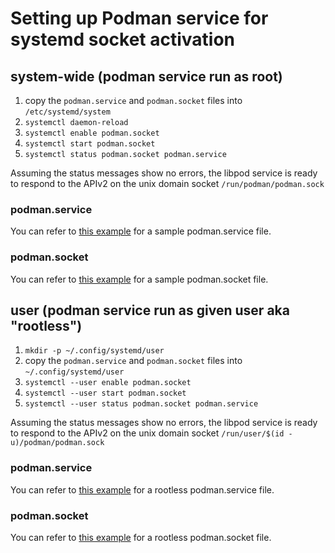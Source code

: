 # Setting up Podman service for systemd socket activation

## system-wide (podman service run as root)

 1. copy the `podman.service` and `podman.socket` files into `/etc/systemd/system`
 1. `systemctl daemon-reload`
 1. `systemctl enable podman.socket`
 1. `systemctl start podman.socket`
 1. `systemctl status podman.socket podman.service`

Assuming the status messages show no errors, the libpod service is ready to respond to the APIv2 on the unix domain socket `/run/podman/podman.sock`

### podman.service
You can refer to [this example](https://github.com/khulnasoft-lab/podman/blob/main/contrib/systemd/system/podman.service) for a sample podman.service file.
### podman.socket
You can refer to [this example](https://github.com/khulnasoft-lab/podman/blob/main/contrib/systemd/system/podman.socket) for a sample podman.socket file.

## user (podman service run as given user aka "rootless")

 1. `mkdir -p ~/.config/systemd/user`
 1. copy the `podman.service` and `podman.socket` files into `~/.config/systemd/user`
 1. `systemctl --user enable podman.socket`
 1. `systemctl --user start podman.socket`
 1. `systemctl --user status podman.socket podman.service`

Assuming the status messages show no errors, the libpod service is ready to respond to the APIv2 on the unix domain socket `/run/user/$(id -u)/podman/podman.sock`

### podman.service
You can refer to [this example](https://github.com/khulnasoft-lab/podman/blob/main/contrib/systemd/user/podman.service) for a rootless podman.service file.

### podman.socket
You can refer to [this example](https://github.com/khulnasoft-lab/podman/blob/main/contrib/systemd/user/podman.socket) for a rootless podman.socket file.
